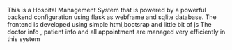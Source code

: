 This is a Hospital Management System that is powered by a powerful backend configuration using flask as webframe and sqlite database.
The frontend is developed using simple html,bootsrap and little bit of js
The doctor info , patient info and all appointment are managed very efficiently in this system
